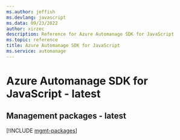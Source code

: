 ```yaml
---
ms.author: jeffish
ms.devlang: javascript
ms.data: 09/23/2022
author: xirzec
description: Reference for Azure Automanage SDK for JavaScript
ms.topic: reference
title: Azure Automanage SDK for JavaScript
ms.service: automanage
---
```

# Azure Automanage SDK for JavaScript - latest

## Management packages - latest
[!INCLUDE [mgmt-packages](automanage-mgmt-index.md)]